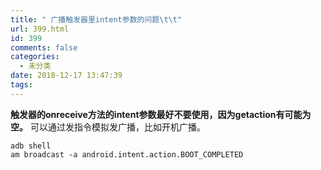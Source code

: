 ```yaml
---
title: " 广播触发器里intent参数的问题\t\t"
url: 399.html
id: 399
comments: false
categories:
  - 未分类
date: 2018-12-17 13:47:39
tags:
---
```


**触发器的onreceive方法的intent参数最好不要使用，因为getaction有可能为空。** 可以通过发指令模拟发广播，比如开机广播。

    adb shell
    am broadcast -a android.intent.action.BOOT_COMPLETED